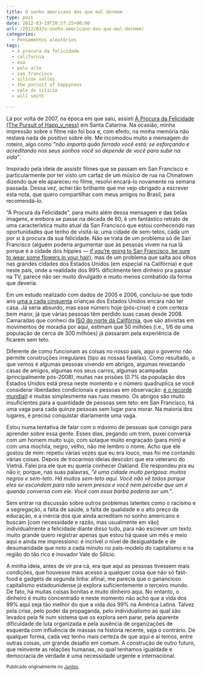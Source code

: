 ```yaml
---
title: O sonho americano dos que mal dormem
type: post
date: 2012-03-19T20:57:25+00:00
url: /2012/03/o-sonho-americano-dos-que-mal-dormem/
categories:
  - Pensamentos aleatórios
tags:
  - à procura da felicidade
  - california
  - eua
  - palo alto
  - san francisco
  - silicon valley
  - the pursuit of happyness
  - vale do silício
  - will smith

---
```

Lá por volta de 2007, na época em que saiu, assisti [À Procura da Felicidade (The Pursuit of Happ_y_ness)][1] em Santa Catarina. Na ocasião, minha impressão sobre o filme não foi boa e, com efeito, na minha memória não restava nada de positivo sobre ele. Me incomodou muito a mensagem do roteiro, algo como _“não importa quão ferrado você está; se esforçando e acreditando nos seus sonhos você só depende de você para subir na vida”_.

Inspirado pela ideia de assistir filmes que se passam em San Francisco e particularmente por ter visto um cartaz de um músico de rua na Chinatown dizendo que ele apareceu no filme, resolvi encará-lo novamente na semana passada. Dessa vez, achei tão brilhante que me vejo obrigado a escrever esta nota, que quero compartilhar com meus amigos no Brasil, para recomendá-lo.

“À Procura da Felicidade”, para muito além dessa mensagem e das belas imagens, e embora se passe na década de 80, é um fantástico retrato de uma característica muito atual da San Francisco que estou conhecendo nas oportunidades que tenho de visitá-la: uma cidade de sem-tetos, cada um por si à procura da sua felicidade. Não se trata de um problema só de San Francisco (alguém poderia argumentar que as pessoas vivem na rua lá porque é a cidade dos hippies — [if you’re going to San Francisco, be sure to wear some flowers in your hair][2]), mas de um problema que salta aos olhos nas grandes cidades dos Estados Unidos (em especial na Califórnia) e que neste país, onde a realidade dos 99% dificilmente tem dinheiro pra passar na TV, parece não ser muito divulgado e muito menos combatido da forma que deveria.

Em um estudo realizado com dados de 2005 e 2006, concluiu-se que todo ano [uma a cada cinquenta][3] crianças dos Estados Unidos encara não ter casa. Já seria absurdo, mas esse número hoje (pós-crise) é com certeza bem maior, já que várias pessoas têm perdido suas casas desde 2008. Camaradas que conheci da [ISO do norte da Califórnia][4], que são ativistas em movimentos de moradia por aqui, estimam que 50 milhões (i.e., 1/6 de uma população de cerca de 300 milhões) já passaram pela experiência de ficarem sem teto.

Diferente de como funcionam as coisas no nosso país, aqui o governo não permite construções irregulares (tipo as nossas favelas). Como resultado, o que vemos é algumas pessoas vivendo em abrigos, algumas revezando casas de amigos, algumas nos seus carros, algumas acampadas (principalmente pós-2008), muitas nas prisões (0.7% da população dos Estados Unidos está presa neste momento e o número quadruplica se você considerar liberdades condicionais e pessoas em observação: [é o recorde mundial][5]) e muitas simplesmente nas ruas mesmo. Os abrigos são muito insuficientes para a quantidade de pessoas sem teto: em San Francisco, há uma vaga para cada quinze pessoas sem lugar para morar. Na maioria dos lugares, é preciso conquistar diariamente uma vaga.

Estou numa tentativa de falar com o máximo de pessoas que consigo para aprender sobre essa gente. Esses dias, pegando um trem, puxei conversa com um homem muito sujo, com sotaque muito engraçado (para mim) e com uma mochila, negro, velho, não me lembro o nome. Acho que ele gostou de mim: repetiu várias vezes que eu era louco, mas foi me contando várias coisas. Depois de trocarmos ideias descobri que era veterano do Vietnã. Falei pra ele que eu queria conhecer Oakland. Ele respondeu pra eu não ir, porque, nas suas palavras, _“é uma cidade muito perigosa: muitos negros e sem-teto. Há muitos sem-teto aqui. Você não vê todos porque eles se escondem para não serem presos e você nem percebe que um é quando conversa com ele. Você com essa barba poderia ser um.”_.

Sem entrar na discussão sobre outros problemas latentes como o racismo e a segregação, a falta de saúde, a falta de qualidade e o alto preço da educação, e a inércia dos que ainda acreditam no sonho americano e buscam [com necessidade e razão, mas usualmente em vão] individualmente a felicidade diante disso tudo, para não escrever um texto muito grande quero registrar apenas que estou há quase um mês e meio aqui e ainda me impressiono: é incrível o nível de desigualdade e de desumanidade que noto a cada minuto no país-modelo do capitalismo e na região do tão rico e inovador Vale do Silício.

A minha ideia, antes de vir pra cá, era que aqui as pessoas tivessem mais condições, que houvesse mais acesso a qualquer coisa que não só fast-food e gadgets de segunda linha: afinal, me parecia que o ganancioso capitalismo estadounidense já explora suficientemente o terceiro mundo. De fato, há muitas coisas bonitas e muito dinheiro aqui. No entanto, o dinheiro é muito concentrado e neste momento não acho que a vida dos 99% aqui seja tão melhor do que a vida dos 99% na América Latina. Talvez pela crise, pelo poder da propaganda, pelo individualismo ao qual são levados pela fé num sistema que os explora sem parar, pela aparente dificuldade de luta organizada e pela ausência de organizações de esquerda com influência de massas na história recente, seja o contrário. De qualquer forma, cada vez tenho mais certeza de que aqui e aí temos, entre outras coisas, um grande desafio em comum. A construção de outro futuro, que reinvente as relações humanas, no qual tenhamos igualdade e democracia de verdade é uma necessidade urgente e internacional.

<small>Publicado originalmente no <a href="https://juntos.org.br/2012/03/o-sonho-americano-dos-que-mal-dormem/">Juntos</a>.</small>

 [1]: https://www.youtube.com/watch?v=doLdmYhpNyc
 [2]: https://www.youtube.com/watch?v=bch1_Ep5M1s
 [3]: http://articles.cnn.com/2009-03-10/us/homeless.children_1_homeless-children-family-homelessness-child-homelessness?_s=PM:US
 [4]: http://norcalsocialism.org/
 [5]: https://en.wikipedia.org/wiki/Incarceration_in_the_United_States
